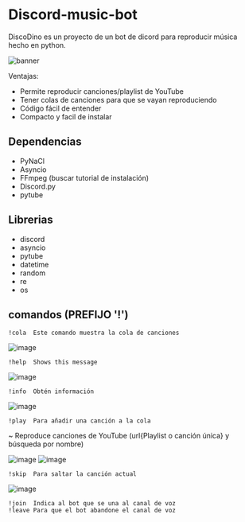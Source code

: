 # Discord-music-bot
DiscoDino es un proyecto de un bot de dicord para reproducir música hecho en python.

![banner](https://github.com/Eduu64/Discord-music-bot/assets/64559740/87b90a3b-f284-40c7-8649-f7f8d50b1a84)

Ventajas:
* Permite reproducir canciones/playlist de YouTube
* Tener colas de canciones para que se vayan reproduciendo
* Código fácil de entender
* Compacto y facil de instalar
## Dependencias
* PyNaCl
* Asyncio
* FFmpeg (buscar tutorial de instalación)
* Discord.py
* pytube
## Librerias
* discord
* asyncio
* pytube 
* datetime
* random
* re
* os
## comandos (PREFIJO '!')
```
!cola  Este comando muestra la cola de canciones
```
![image](https://github.com/Eduu64/Discord-music-bot/assets/64559740/b8fea4da-3794-4911-acee-d5a31608e005)
```
!help  Shows this message
```
![image](https://github.com/Eduu64/Discord-music-bot/assets/64559740/ec6d470e-b91b-46be-a3df-38a93e05ac70)
```
!info  Obtén información
```
![image](https://github.com/Eduu64/Discord-music-bot/assets/64559740/d8b31260-022d-47d6-b7b9-f95776282da1)
```
!play  Para añadir una canción a la cola
```
 ~ Reproduce canciones de YouTube (url{Playlist o canción única} y búsqueda por nombre)
 
![image](https://github.com/Eduu64/Discord-music-bot/assets/64559740/4dd58840-6d45-42a9-9765-0c9a006d9b8d)
![image](https://github.com/Eduu64/Discord-music-bot/assets/64559740/f4c7c4a2-4541-424e-80ee-6fae8d686824)
```
!skip  Para saltar la canción actual
```
![image](https://github.com/Eduu64/Discord-music-bot/assets/64559740/80abb290-cfd9-4e9b-87f9-0da29c1d17d7)

```
!join  Indica al bot que se una al canal de voz
!leave Para que el bot abandone el canal de voz
```
